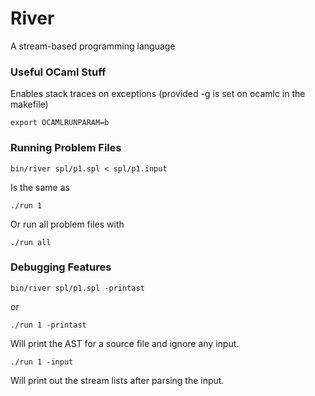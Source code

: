 River
=====

A stream-based programming language


### Useful OCaml Stuff

Enables stack traces on exceptions (provided -g is set on ocamlc in the makefile)

    export OCAMLRUNPARAM=b


### Running Problem Files

    bin/river spl/p1.spl < spl/p1.input

Is the same as

    ./run 1

Or run all problem files with

    ./run all


### Debugging Features

    bin/river spl/p1.spl -printast

or

    ./run 1 -printast

Will print the AST for a source file and ignore any input.

    ./run 1 -input

Will print out the stream lists after parsing the input.
